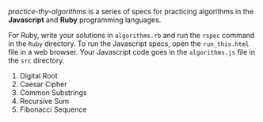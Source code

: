 *practice-thy-algorithms* is a series of specs for practicing algorithms in the **Javascript** and **Ruby** programming languages.


For Ruby, write your solutions in `algorithms.rb` and run the `rspec` command in the `Ruby` directory.
To run the Javascript specs, open the `run_this.html` file in a web browser.
Your Javascript code goes in the `algorithms.js` file in the `src` directory.


1. Digital Root
2. Caesar Cipher
3. Common Substrings
4. Recursive Sum
5. Fibonacci Sequence

